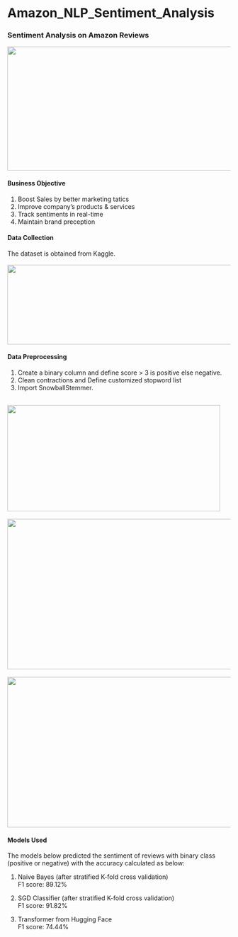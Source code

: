 # Amazon_NLP_Sentiment_Analysis

### Sentiment Analysis on Amazon Reviews <br />
<img src="https://github.com/chloecode86/Deep_Learning-NLP/blob/main/images/amazon%20review.jpeg" width="600" height="280"> <br /> 

#### Business Objective
1. Boost Sales by better marketing tatics <br />
2. Improve company’s products & services <br />
3. Track sentiments in real-time <br />
4. Maintain brand preception <br />


#### Data Collection
The dataset is obtained from Kaggle. <br /> 
<br />
<img src="https://github.com/chloecode86/Deep_Learning-NLP/blob/main/images/Kaggle.png" width="620" height="180"> <br /> 

#### Data Preprocessing
1. Create a binary column and define score > 3 is positive else negative. <br /> 
2. Clean contractions and Define customized stopword list <br /> 
3. Import SnowballStemmer. <br /> 

<br />
<img src="https://github.com/chloecode86/Deep_Learning-NLP_Sentiment_Analysis/blob/main/images/wordcloud.png" width="480" height="240"> <br /> 
<br />
<img src="https://github.com/chloecode86/Deep_Learning-NLP_Sentiment_Analysis/blob/main/images/unigram.png" width="620" height="340"> <br /> 
<br />
<img src="https://github.com/chloecode86/Deep_Learning-NLP_Sentiment_Analysis/blob/main/images/bigram.png" width="620" height="340"> <br /> 



#### Models Used
The models below predicted the sentiment of reviews with binary class (positive or negative) with the accuracy calculated as below:
1. Naive Bayes (after stratified K-fold cross validation) <br /> 
F1 score: 89.12% <br /> 

2. SGD Classifier (after stratified K-fold cross validation) <br /> 
F1 score: 91.82% <br />
 
3. Transformer from Hugging Face <br />
F1 score: 74.44% <br /> 


